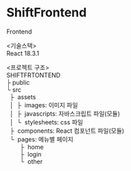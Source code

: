 # ShiftFrontend
Frontend  

<기술스택>  
React 18.3.1  

<프로젝트 구조>  
SHIFTFRTONTEND  
├ public  
└ src  
&nbsp;&nbsp;├&nbsp;&nbsp;assets  
&nbsp;&nbsp;│&nbsp;&nbsp;├&nbsp;&nbsp;images: 이미지 파일  
&nbsp;&nbsp;│&nbsp;&nbsp;├&nbsp;&nbsp;javascripts: 자바스크립트 파일(모듈)  
&nbsp;&nbsp;│&nbsp;&nbsp;└&nbsp;&nbsp;stylesheets: css 파일  
&nbsp;&nbsp;├&nbsp;&nbsp;components: React 컴포넌트 파일(모듈)  
&nbsp;&nbsp;└&nbsp;&nbsp;pages: 메뉴별 페이지  
&nbsp;&nbsp;&nbsp;&nbsp;&nbsp;&nbsp;&nbsp;&nbsp;├&nbsp;&nbsp;home  
&nbsp;&nbsp;&nbsp;&nbsp;&nbsp;&nbsp;&nbsp;&nbsp;├&nbsp;&nbsp;login  
&nbsp;&nbsp;&nbsp;&nbsp;&nbsp;&nbsp;&nbsp;&nbsp;└&nbsp;&nbsp;other  